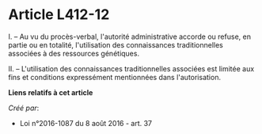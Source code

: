 # Article L412-12

I. – Au vu du procès-verbal, l'autorité administrative accorde ou refuse, en partie ou en totalité, l'utilisation des
connaissances traditionnelles associées à des ressources génétiques.

II. – L'utilisation des connaissances traditionnelles associées est limitée aux fins et conditions expressément mentionnées
dans l'autorisation.

**Liens relatifs à cet article**

_Créé par_:

  - Loi n°2016-1087 du 8 août 2016 - art. 37
